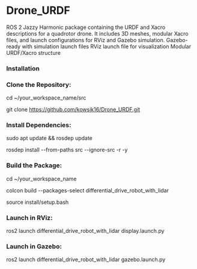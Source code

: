 # Drone_URDF
ROS 2 Jazzy Harmonic package containing the URDF and Xacro descriptions for a quadrotor drone. 
It includes 3D meshes, modular Xacro files, and launch configurations for RViz and Gazebo simulation.
Gazebo-ready with simulation launch files  RViz launch file for visualization
Modular URDF/Xacro structure

### Installation

### Clone the Repository:

cd ~/your_workspace_name/src 

git clone https://github.com/kowsik16/Drone_URDF.git

### Install Dependencies:

sudo apt update && rosdep update

rosdep install --from-paths src --ignore-src -r -y


### Build the Package:

cd ~/your_workspace_name

colcon build --packages-select differential_drive_robot_with_lidar

source install/setup.bash


### Launch in RViz:

ros2 launch differential_drive_robot_with_lidar display.launch.py


### Launch in Gazebo:

ros2 launch differential_drive_robot_with_lidar gazebo.launch.py
